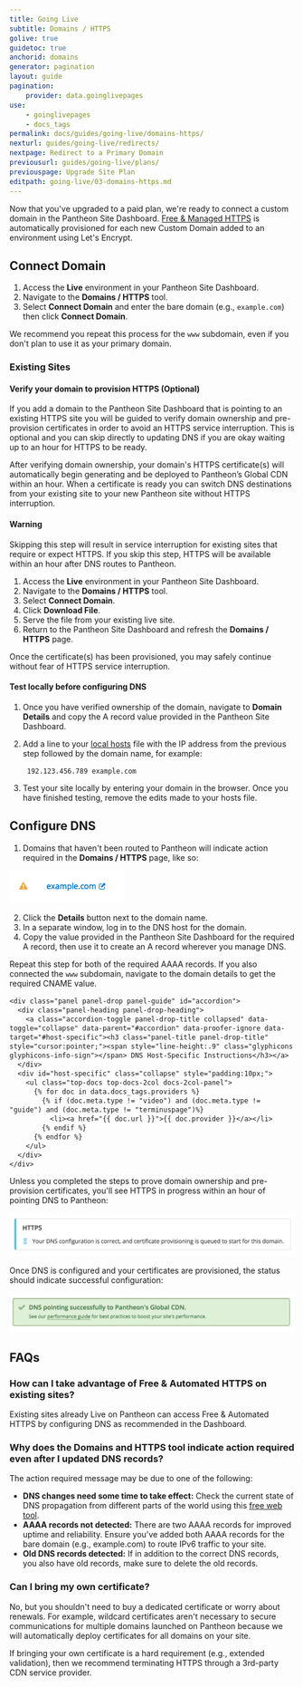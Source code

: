 ```yaml
---
title: Going Live
subtitle: Domains / HTTPS
golive: true
guidetoc: true
anchorid: domains
generator: pagination
layout: guide
pagination:
    provider: data.goinglivepages
use:
    - goinglivepages
    - docs_tags
permalink: docs/guides/going-live/domains-https/
nexturl: guides/going-live/redirects/
nextpage: Redirect to a Primary Domain
previousurl: guides/going-live/plans/
previouspage: Upgrade Site Plan
editpath: going-live/03-domains-https.md
---
```

Now that you've upgraded to a paid plan, we're ready to connect a custom domain in the Pantheon Site Dashboard. [Free & Managed HTTPS](/docs/free-https/) is automatically provisioned for each new Custom Domain added to an environment using Let's Encrypt.

## Connect Domain
1. Access the **<span class="glyphicons glyphicons-cardio"></span> Live** environment in your Pantheon Site Dashboard.
2. Navigate to the **<span class="glyphicons glyphicons-global"></span> Domains / HTTPS** tool.
3. Select **Connect Domain** and enter the bare domain (e.g., `example.com`) then click **Connect Domain**.

We recommend you repeat this process for the `www` subdomain, even if you don't plan to use it as your primary domain.

### Existing Sites
#### Verify your domain to provision HTTPS (Optional)
If you add a domain to the Pantheon Site Dashboard that is pointing to an existing HTTPS site you will be guided to verify domain ownership and pre-provision certificates in order to avoid an HTTPS service interruption. This is optional and you can skip directly to updating DNS if you are okay waiting up to an hour for HTTPS to be ready.

After verifying domain ownership, your domain's HTTPS certificate(s) will automatically begin generating and be deployed to Pantheon’s Global CDN within an hour. When a certificate is ready you can switch DNS destinations from your existing site to your new Pantheon site without HTTPS interruption.

<div class="alert alert-danger">
<h4 class="info">Warning</h4>
Skipping this step will result in service interruption for existing sites that require or expect HTTPS. If you skip this step, HTTPS will be available within an hour after DNS routes to Pantheon.
</div>

1. Access the **<span class="glyphicons glyphicons-cardio"></span> Live** environment in your Pantheon Site Dashboard.
2. Navigate to the **<span class="glyphicons glyphicons-global"></span> Domains / HTTPS** tool.
3. Select **Connect Domain**.
4. Click **<span class="glyphicons glyphicons-download-alt"></span> Download File**.
5. Serve the file from your existing live site.
3. Return to the Pantheon Site Dashboard and refresh the **<span class="glyphicons glyphicons-global"></span> Domains / HTTPS** page.

  Once the certificate(s) has been provisioned, you may safely continue without fear of HTTPS service interruption.

#### Test locally before configuring DNS
1. Once you have verified ownership of the domain, navigate to **Domain Details** and copy the A record value provided in the Pantheon Site Dashboard.
2. Add a line to your [local hosts](https://en.wikipedia.org/wiki/Hosts_(file)) file with the IP address from the previous step followed by the domain name, for example:

        192.123.456.789 example.com

3. Test your site locally by entering your domain in the browser. Once you have finished testing, remove the edits made to your hosts file.
## Configure DNS
1. Domains that haven't been routed to Pantheon will indicate action required in the **<span class="glyphicons glyphicons-global"></span> Domains / HTTPS** page, like so:

  ![Domain & HTTPS Status: Action Required](/source/docs/assets/images/dashboard/domains/domains-status-action-required.png)

2. Click the **Details** button next to the domain name.
3. In a separate window, log in to the DNS host for the domain.
4. Copy the value provided in the Pantheon Site Dashboard for the required A record, then use it to create an A record wherever you manage DNS.

  Repeat this step for both of the required AAAA records. If you also connected the `www` subdomain, navigate to the domain details to get the required CNAME value.

    <div class="panel panel-drop panel-guide" id="accordion">
      <div class="panel-heading panel-drop-heading">
        <a class="accordion-toggle panel-drop-title collapsed" data-toggle="collapse" data-parent="#accordion" data-proofer-ignore data-target="#host-specific"><h3 class="panel-title panel-drop-title" style="cursor:pointer;"><span style="line-height:.9" class="glyphicons glyphicons-info-sign"></span> DNS Host-Specific Instructions</h3></a>
      </div>
      <div id="host-specific" class="collapse" style="padding:10px;">
        <ul class="top-docs top-docs-2col docs-2col-panel">
          {% for doc in data.docs_tags.providers %}
            {% if (doc.meta.type != "video") and (doc.meta.type != "guide") and (doc.meta.type != "terminuspage")%}
              <li><a href="{{ doc.url }}">{{ doc.provider }}</a></li>
            {% endif %}
          {% endfor %}
        </ul>
      </div>
    </div>

Unless you completed the steps to prove domain ownership and pre-provision certificates, you'll see HTTPS in progress within an hour of pointing DNS to Pantheon:

  ![Domain & HTTPS Status: Upgrading](/source/docs/assets/images/dashboard/domains/https-provisioning.png)

Once DNS is configured and your certificates are provisioned, the status should indicate successful configuration:

![Domain & HTTPS Status: Successfully Secured and Routed](/source/docs/assets/images/dashboard/domains/domain-success.png)



## FAQs
### How can I take advantage of Free & Automated HTTPS on existing sites?
Existing sites already Live on Pantheon can access Free & Automated HTTPS by configuring DNS as recommended in the Dashboard.

### Why does the Domains and HTTPS tool indicate action required even after I updated DNS records?
The action required message may be due to one of the following:

  - **DNS changes need some time to take effect:** Check the current state of DNS propagation from different parts of the world using this [free web tool](https://www.whatsmydns.net/).
  -  **AAAA records not detected:** There are two AAAA records for improved uptime and reliability. Ensure you've added both AAAA records for the bare domain (e.g., example.com) to route IPv6 traffic to your site.
  - **Old DNS records detected:** If in addition to the correct DNS records, you also have old records, make sure to delete the old records.
### Can I bring my own certificate?
No, but you shouldn't need to buy a dedicated certificate or worry about renewals. For example, wildcard certificates aren't necessary to secure communications for multiple domains launched on Pantheon because we will automatically deploy certificates for all domains on your site.

If bringing your own certificate is a hard requirement (e.g., extended validation), then we recommend terminating HTTPS through a 3rd-party CDN service provider.
